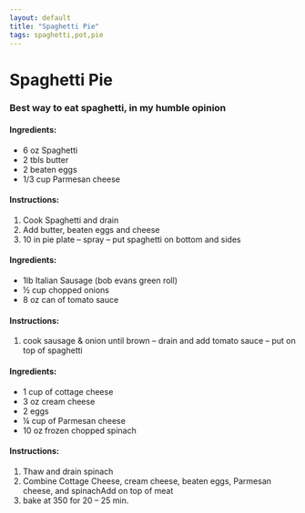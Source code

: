 ```yaml
---
layout: default
title: "Spaghetti Pie"
tags: spaghetti,pot,pie
---
```

# Spaghetti Pie

### Best way to eat spaghetti, in my humble opinion

#### Ingredients:
- 6 oz Spaghetti
- 2 tbls butter
- 2 beaten eggs
- 1/3 cup Parmesan cheese

#### Instructions:
1. Cook Spaghetti and drain
2. Add butter, beaten eggs and cheese
3. 10 in pie plate – spray – put spaghetti on bottom and sides

#### Ingredients:
- 1lb Italian Sausage (bob evans green roll)
- ½ cup chopped onions
- 8 oz can of tomato sauce

#### Instructions:
1. cook sausage & onion until brown – drain and add tomato sauce – put on top of spaghetti

#### Ingredients:
- 1 cup of cottage cheese
- 3 oz cream cheese
- 2 eggs
- ¼ cup of Parmesan cheese
- 10 oz frozen chopped spinach

#### Instructions:
1. Thaw and drain spinach
2. Combine Cottage Cheese, cream cheese, beaten eggs, Parmesan cheese, and spinachAdd on top of meat
3. bake at 350 for 20 – 25 min.
